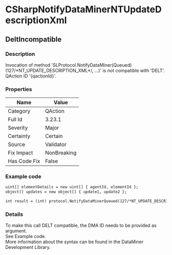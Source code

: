 ﻿---  
uid: Validator_3_23_1  
---

# CSharpNotifyDataMinerNTUpdateDescriptionXml

## DeltIncompatible

### Description

Invocation of method 'SLProtocol.NotifyDataMiner(Queued)(127\/\*NT\_UPDATE\_DESCRIPTION\_XML\*\/, ...)' is not compatible with 'DELT'. QAction ID '{qactionId}'.

### Properties

| Name         | Value       |
| ------------ | ----------- |
| Category     | QAction     |
| Full Id      | 3.23.1      |
| Severity     | Major       |
| Certainty    | Certain     |
| Source       | Validator   |
| Fix Impact   | NonBreaking |
| Has Code Fix | False       |

### Example code

```xml
uint[] elementDetails = new uint[] { agentId, elementId };
object[] updates = new object[] { update1, update2 };

int result = (int) protocol.NotifyDataMinerQueued(127/*NT_UPDATE_DESCRIPTION_XML */ , elementDetails, updates);
```

### Details

To make this call DELT compatible, the DMA ID needs to be provided as argument.  
See Example code.  
More information about the syntax can be found in the DataMiner Development Library.
